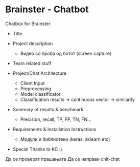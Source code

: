 # Brainster - Chatbot
Chatbox for Brainster

* Title

* Project description
	* Видео со проба од ботот (screen capture)

* Team related stuff

* Project/Chat Architecture
	* Client Input
	* Preprocessing
	* Model classificator
	* Classification results -> continuous vector -> similarity

* Summary of results & benchmark
	* Precision, recall, TP, FP, TN, FN...

* Requirements & Installation Instructions
	* Модули и библиотеки (keras, sklearn etc)

* Special Thanks to KC :)




Да се проверат прашањата
Да се направи chit-chat
